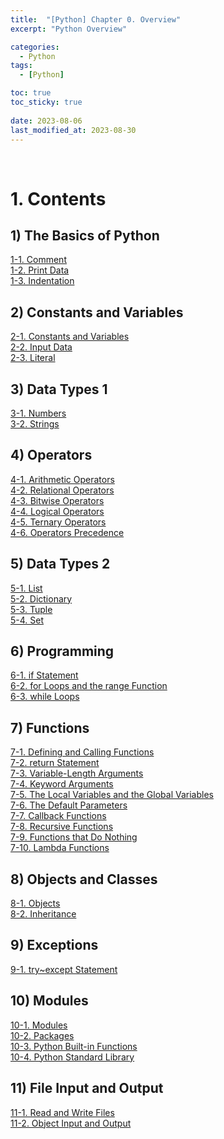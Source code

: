 ```yaml
---
title:  "[Python] Chapter 0. Overview"
excerpt: "Python Overview"

categories:
  - Python
tags:
  - [Python]

toc: true
toc_sticky: true
 
date: 2023-08-06
last_modified_at: 2023-08-30
---
```


&nbsp;

# 1. Contents
## 1) The Basics of Python
[1-1. Comment](https://shine-loi.github.io/python/python1-1/)\
[1-2. Print Data](https://shine-loi.github.io/python/python1-2/)\
[1-3. Indentation](https://shine-loi.github.io/python/python1-3/)
## 2) Constants and Variables
[2-1. Constants and Variables](https://shine-loi.github.io/python/python2-1/)\
[2-2. Input Data](https://shine-loi.github.io/python/python2-2/)\
[2-3. Literal](https://shine-loi.github.io/python/python2-3/)
## 3) Data Types 1
[3-1. Numbers](https://shine-loi.github.io/python/python3-1/)\
[3-2. Strings](https://shine-loi.github.io/python/python3-2/)
## 4) Operators
[4-1. Arithmetic Operators](https://shine-loi.github.io/python/python4-1/)\
[4-2. Relational Operators](https://shine-loi.github.io/python/python4-2/)\
[4-3. Bitwise Operators](https://shine-loi.github.io/python/python4-3/)\
[4-4. Logical Operators](https://shine-loi.github.io/python/python4-4/)\
[4-5. Ternary Operators](https://shine-loi.github.io/python/python4-5/)\
[4-6. Operators Precedence](https://shine-loi.github.io/python/python4-6/)
## 5) Data Types 2
[5-1. List](https://shine-loi.github.io/python/python5-1/)\
[5-2. Dictionary](https://shine-loi.github.io/python/python5-2/)\
[5-3. Tuple](https://shine-loi.github.io/python/python5-3/)\
[5-4. Set](https://shine-loi.github.io/python/python5-4/)
## 6) Programming
[6-1. if Statement](https://shine-loi.github.io/python/python6-1/)\
[6-2. for Loops and the range Function](https://shine-loi.github.io/python/python6-2/)\
[6-3. while Loops](https://shine-loi.github.io/python/python6-3/)
## 7) Functions
[7-1. Defining and Calling Functions](https://shine-loi.github.io/python/python7-1/)\
[7-2. return Statement](https://shine-loi.github.io/python/python7-2/)\
[7-3. Variable-Length Arguments](https://shine-loi.github.io/python/python7-3/)\
[7-4. Keyword Arguments](https://shine-loi.github.io/python/python7-4/)\
[7-5. The Local Variables and the Global Variables](https://shine-loi.github.io/python/python7-5/)\
[7-6. The Default Parameters](https://shine-loi.github.io/python/python7-6/)\
[7-7. Callback Functions](https://shine-loi.github.io/python/python7-7/)\
[7-8. Recursive Functions](https://shine-loi.github.io/python/python7-8/)\
[7-9. Functions that Do Nothing](https://shine-loi.github.io/python/python7-9/)\
[7-10. Lambda Functions](https://shine-loi.github.io/python/python7-10/)
## 8) Objects and Classes
[8-1. Objects](https://shine-loi.github.io/python/python8-1/)\
[8-2. Inheritance](https://shine-loi.github.io/python/python8-2/)
## 9) Exceptions
[9-1. try~except Statement](https://shine-loi.github.io/python/python9-1/)
## 10) Modules
[10-1. Modules](https://shine-loi.github.io/python/python10-1/)\
[10-2. Packages](https://shine-loi.github.io/python/python10-2/)\
[10-3. Python Built-in Functions](https://shine-loi.github.io/python/python10-3/)\
[10-4. Python Standard Library](https://shine-loi.github.io/python/python10-4/)
## 11) File Input and Output
[11-1. Read and Write Files](https://shine-loi.github.io/python/python11-1/)\
[11-2. Object Input and Output](https://shine-loi.github.io/python/python11-2/)
